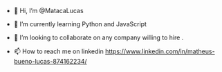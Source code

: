 - 👋 Hi, I’m @MatacaLucas

- 🌱 I’m currently learning Python and JavaScript
- 💞️ I’m looking to collaborate on any company willing to hire .
- 📫 How to reach me on linkedin https://www.linkedin.com/in/matheus-bueno-lucas-874162234/

<!---
MatacaLucas/MatacaLucas is a ✨ special ✨ repository because its `README.md` (this file) appears on your GitHub profile.
You can click the Preview link to take a look at your changes.
--->
